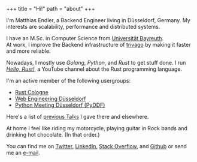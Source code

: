 +++
title = "Hi!"
path = "about"
+++

I'm Matthias Endler, a Backend Engineer living in Düsseldorf, Germany.
My interests are scalability, performance and distributed systems.

I have an M.Sc. in Computer Science from [Universität Bayreuth].\
At work, I improve the Backend infrastructure of [trivago] by making it
faster and more reliable.

Nowadays, I mostly use *Golang*, *Python*, and *Rust* to get stuff done.
I run [*Hello, Rust!*], a YouTube channel about the Rust programming
language.

I\'m an active member of the following usergroups:

- [Rust Cologne]
- [Web Engineering Düsseldorf]
- [Python Meeting Düsseldorf (PyDDF)]

Here's a list of [previous Talks][talks] I gave there and elsewhere.  

At home I feel like riding my motorcycle, playing guitar in Rock bands
and drinking hot chocolate. (In that order.)

You can find me on [Twitter], [LinkedIn], [Stack Overflow], and [Github] or send me an [e-mail].

[Universität Bayreuth]: https://www.uni-bayreuth.de/en/index.html
[trivago]: http://tech.trivago.com/
[*Hello, Rust!*]: https://hello-rust.show
[Rust Cologne]: http://www.meetup.com/de/Rust-Cologne-Bonn/
[Web Engineering Düsseldorf]: https://www.meetup.com/de-DE/Web-Engineering-Duesseldorf/
[Python Meeting Düsseldorf (PyDDF)]: https://www.pyddf.de/
[talks]: /talks
[Github]: http://github.com/mre/
[Twitter]: https://twitter.com/matthiasendler
[Stack Overflow]: http://stackoverflow.com/users/270334/mre
[LinkedIn]: http://de.linkedin.com/in/endlermatthias
[e-mail]: mailto:matthias-endler@gmx.net